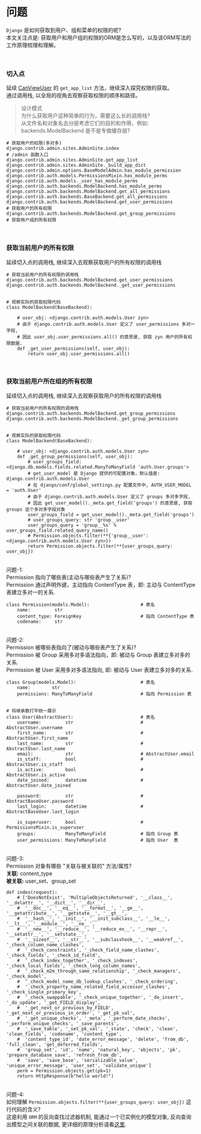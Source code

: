 # 问题
`Django` 是如何获取到用户、组和菜单的权限的呢?   
本文关注点是: 获取用户和用户组的权限的ORM是怎么写的，以及该ORM写法的工作原理梳理和理解。  

&nbsp;  
### 切入点
延续 [CanViewUser](./CanViewUser.md) 的 `get_app_list` 方法，继续深入探究权限的获取。  
通过调用栈, 以全局的视角去观察获取权限的顺序和路径。  
> 设计模式  
> 为什么获取用户这种简单的行为，需要这么长的调用栈?  
> 从文件名和对象名去分层考虑它们的目的和作用，例如: backends.ModelBackend 是不是专做缓存层?  
```shell
# 获取用户的权限(多对多)
django.contrib.admin.sites.AdminSite.index                                  # /admin 函数入口
django.contrib.admin.sites.AdminSite.get_app_list
django.contrib.admin.sites.AdminSite._build_app_dict
django.contrib.admin.options.BaseModelAdmin.has_module_permission
django.contrib.auth.models.PermissionsMixin.has_module_perms
django.contrib.auth.models._user_has_module_perms                          
django.contrib.auth.backends.ModelBackend.has_module_perms
django.contrib.auth.backends.ModelBackend.get_all_permissions
django.contrib.auth.backends.BaseBackend.get_all_permissions
django.contrib.auth.backends.ModelBackend.get_user_permissions              # 获取用户的所有权限
django.contrib.auth.backends.ModelBackend.get_group_permissions             # 获取用户组的所有权限
```

&nbsp;  
### 获取当前用户的所有权限
延续切入点的调用栈, 继续深入去观察获取用户的所有权限的调用栈
```shell
# 获取当前用户的所有权限的调用栈
django.contrib.auth.backends.ModelBackend.get_user_permissions
django.contrib.auth.backends.ModelBackend._get_user_permissions


# 观察实际的获取权限代码
class ModelBackend(BaseBackend):

    # user_obj: <django.contrib.auth.models.User zyn>
    # 由于 django.contrib.auth.models.User 定义了 user_permissions 多对一字段, 
    # 因此 user_obj.user_permissions.all() 的意思是, 获取 zyn 用户的所有权限数据.
    def _get_user_permissions(self, user_obj):
        return user_obj.user_permissions.all()
```


&nbsp;  
### 获取当前用户所在组的所有权限
延续切入点的调用栈, 继续深入去观察获取用户的所有权限的调用栈
```shell
# 获取当前用户的所有权限的调用栈
django.contrib.auth.backends.ModelBackend.get_group_permissions
django.contrib.auth.backends.ModelBackend._get_group_permissions


# 观察实际的获取权限代码
class ModelBackend(BaseBackend):

    # user_obj: <django.contrib.auth.models.User zyn>
    def _get_group_permissions(self, user_obj):
        # user_groups_field: <django.db.models.fields.related.ManyToManyField 'auth.User.groups'> 
        # get_user_model 是 Django 提供的可配置对象，默认值是: django.contrib.auth.models.User
        # 在 django/conf/global_settings.py 配置文件中, AUTH_USER_MODEL = 'auth.User'
        # 由于 django.contrib.auth.models.User 定义了 groups 多对多字段, 
        # 因此 get_user_model()._meta.get_field('groups') 的意思是, 获取 groups 这个多对多字段对象
        user_groups_field = get_user_model()._meta.get_field('groups')
        # user_groups_query: str 'group__user'
        user_groups_query = 'group__%s' % user_groups_field.related_query_name()
        # Permission.objects.filter(**{'group__user': <django.contrib.auth.models.User zyn>})
        return Permission.objects.filter(**{user_groups_query: user_obj})
```

&nbsp;  
问题-1:  
Permission 指向了哪些表(主动与哪些表产生了关系)?   
Permission 通过声明外键，主动指向 ContentType 表，即: 主动与 ContentType 表建立多对一的关系.  
```shell
class Permission(models.Model):                   # 表名
    name:         str
    content_type: ForeignKey                      # 指向 ContentType 表
    codename:     str 
```

&nbsp;  
问题-2:   
Permission 被哪些表指向了(被动与哪些表产生了关系)?  
Permission 被 Group 采用多对多语法指向，即: 被动与 Group 表建立多对多的关系.  
Permission 被 User 采用多对多语法指向, 即: 被动与 User 表建立多对多的关系.  
```shell
class Group(models.Model):                        # 表名
    name:        str
    permissions: ManyToManyField                  # 指向 Permission 表


# 将继承数打平统一展示
class User(AbstractUser):                         # 表名
    username:         str                         # AbstractUser.username
    first_name:       str                         # AbstractUser.first_name
    last_name:        str                         # AbstractUser.last_name
    email:            str                         # AbstractUser.email
    is_staff:         bool                        # AbstractUser.is_staff
    is_active:        bool                        # AbstractUser.is_active
    date_joined:      datetime                    # AbstractUser.date_joined
    
    password:         str                         # AbstractBaseUser.password
    last_login:       datetime                    # AbstractBaseUser.last_login
    
    is_superuser:     bool                        # PermissionsMixin.is_superuser
    groups:           ManyToManyField             # 指向 Group 表
    user_permissions: ManyToManyField             # 指向 User  表
```

&nbsp;  
问题-3:   
Permission 对象有哪些 "关联与被关联的" 方法/属性?  
**关联:** content_type  
**被关联:** user_set、group_set
```shell
def index(request):
    # ['DoesNotExist', 'MultipleObjectsReturned', '__class__', '__delattr__', '__dict__', '__dir__', 
    #  '__doc__', '__eq__', '__format__', '__ge__', '__getattribute__', '__getstate__', '__gt__', 
    #  '__hash__', '__init__', '__init_subclass__', '__le__', '__lt__', '__module__', '__ne__', 
    #  '__new__', '__reduce__', '__reduce_ex__', '__repr__', '__setattr__', '__setstate__', 
    #  '__sizeof__', '__str__', '__subclasshook__', '__weakref__', '_check_column_name_clashes', 
    #  '_check_constraints', '_check_field_name_clashes', '_check_fields', '_check_id_field', 
    #  '_check_index_together', '_check_indexes', '_check_local_fields', '_check_long_column_names', 
    #  '_check_m2m_through_same_relationship', '_check_managers', '_check_model', 
    #  '_check_model_name_db_lookup_clashes', '_check_ordering', 
    #  '_check_property_name_related_field_accessor_clashes', '_check_single_primary_key', 
    #  '_check_swappable', '_check_unique_together', '_do_insert', '_do_update', '_get_FIELD_display', 
    #  '_get_next_or_previous_by_FIELD', '_get_next_or_previous_in_order', '_get_pk_val', 
    #  '_get_unique_checks', '_meta', '_perform_date_checks', '_perform_unique_checks', '_save_parents', 
    #  '_save_table', '_set_pk_val', '_state', 'check', 'clean', 'clean_fields', 'codename', 'content_type', 
    #  'content_type_id', 'date_error_message', 'delete', 'from_db', 'full_clean', 'get_deferred_fields', 
    #  'group_set', 'id', 'name', 'natural_key', 'objects', 'pk', 'prepare_database_save', 'refresh_from_db', 
    #  'save', 'save_base', 'serializable_value', 'unique_error_message', 'user_set', 'validate_unique']
    perm = Permission.objects.get(pk=1)
    return HttpResponse(b"hello world!")
```

&nbsp;  
问题-4:  
如何理解 `Permission.objects.filter(**{user_groups_query: user_obj})` 这行代码的含义?   
这是利用 `ORM` 的反向查找过滤器机制, 能通过一个已实例化的模型对象, 反向查询出模型之间关联的数据, 更详细的原理分析请看[这里](../orm/RelatedQueryName.md).  
